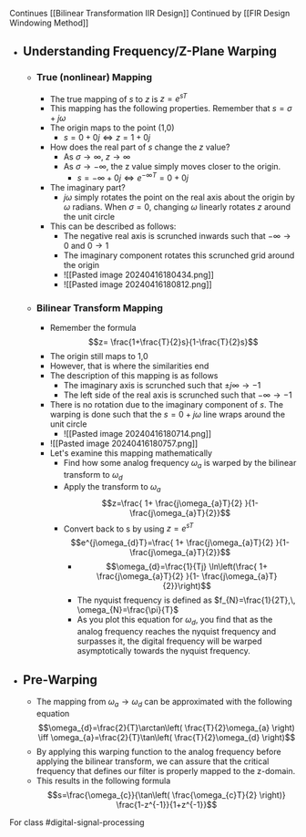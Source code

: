 Continues [[Bilinear Transformation IIR Design]]
Continued by [[FIR Design Windowing Method]]
- ## Understanding Frequency/Z-Plane Warping
	- ### True (nonlinear) Mapping
		- The true mapping of $s$ to $z$ is $z=e^{sT}$
		- This mapping has the following properties. Remember that $s=\sigma+j\omega$
		- The origin maps to the point (1,0)
			- $s=0+0j\iff z=1+0j$
		- How does the real part of $s$ change the $z$ value?
			- As $\sigma\to \infty$, $z\to \infty$
			- As $\sigma \to -\infty$, the z value simply moves closer to the origin.
				- $s=-\infty+0j \iff e^{-\infty T}=0+0j$
		- The imaginary part?
			- $j\omega$ simply rotates the point on the real axis about the origin by $\omega$ radians. When $\sigma=0$, changing $\omega$ linearly rotates $z$ around the unit circle
		- This can be described as follows:
			- The negative real axis is scrunched inwards such that $-\infty \to 0$ and $0\to 1$
			- The imaginary component rotates this scrunched grid around the origin 
			- ![[Pasted image 20240416180434.png]]
			- ![[Pasted image 20240416180812.png]]
	- ### Bilinear Transform Mapping
		- Remember the formula $$z= \frac{1+\frac{T}{2}s}{1-\frac{T}{2}s}$$
		- The origin still maps to 1,0
		- However, that is where the similarities end
		- The description of this mapping is as follows
			- The imaginary axis is scrunched such that $\pm j\infty \to -1$
			- The left side of the real axis is scrunched such that $-\infty \to -1$ 
		- There is no rotation due to the imaginary component of $s$. The warping is done such that the $s=0+j\omega$ line wraps around the unit circle
			- ![[Pasted image 20240416180714.png]]
		- ![[Pasted image 20240416180757.png]]
		- Let's examine this mapping mathematically
			- Find how some analog frequency $\omega_{a}$ is warped by the bilinear transform to $\omega_{d}$
			- Apply the transform to $\omega_{a}$ $$z=\frac{ 1+ \frac{j\omega_{a}T}{2} }{1- \frac{j\omega_{a}T}{2}}$$
			- Convert back to s by using $z=e^{sT}$ $$e^{j\omega_{d}T}=\frac{ 1+ \frac{j\omega_{a}T}{2} }{1- \frac{j\omega_{a}T}{2}}$$
				- $$\omega_{d}=\frac{1}{Tj} \ln\left(\frac{ 1+ \frac{j\omega_{a}T}{2} }{1- \frac{j\omega_{a}T}{2}}\right)$$
				- The nyquist frequency is defined as $f_{N}=\frac{1}{2T},\, \omega_{N}=\frac{\pi}{T}$
				- As you plot this equation for $\omega_{d}$, you find that as the analog frequency reaches the nyquist frequency and surpasses it, the digital frequency will be warped asymptotically towards the nyquist frequency.
- ## Pre-Warping
	- The mapping from $\omega_{a}\to\omega_{d}$ can be approximated with the following equation $$\omega_{d}=\frac{2}{T}\arctan\left( \frac{T}{2}\omega_{a} \right) \iff \omega_{a}=\frac{2}{T}\tan\left( \frac{T}{2}\omega_{d} \right)$$
	- By applying this warping function to the analog frequency before applying the bilinear transform, we can assure that the critical frequency that defines our filter is properly mapped to the z-domain.
	- This results in the following formula $$s=\frac{\omega_{c}}{\tan\left( \frac{\omega_{c}T}{2} \right)} \frac{1-z^{-1}}{1+z^{-1}}$$

For class #digital-signal-processing 